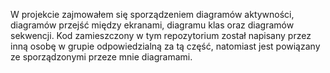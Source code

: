 W projekcie zajmowałem się sporządzeniem diagramów aktywności, diagramów przejść między ekranami, diagramu klas oraz diagramów sekwencji. Kod zamieszczony w tym repozytorium został napisany przez inną osobę w grupie odpowiedzialną za tą część, natomiast jest powiązany ze sporządzonymi przeze mnie diagramami.
